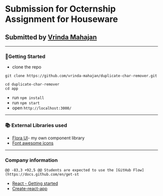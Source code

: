# Submission for Octernship Assignment for Houseware

## Submitted by [Vrinda Mahajan](https://github.com/vrinda-mahajan)
---

### 🔌Getting Started

- clone the repo

```
git clone https://github.com/vrinda-mahajan/duplicate-char-remover.git

cd duplicate-char-remover
cd app
```

- run `npm install`
- run `npm start`
- open `http://localhost:3000/`

---

### 📚 External Libraries used

- [Flora UI](https://github.com/vrinda-mahajan/Component-Library)- my own component library
- [Font awesome icons](https://fontawesome.com/)

---

### Company information

    @@ -83,3 +92,5 @@ Students are expected to use the [GitHub Flow](https://docs.github.com/en/get-st

- [React - Getting started](https://reactjs.org/docs/getting-started.html)
- [Create-react-app](https://create-react-app.dev/)

